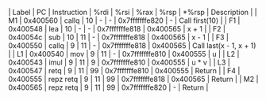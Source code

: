 | Label | PC | Instruction | %rdi | %rsi | %rax | %rsp | *%rsp | Description |
| M1 | 0x400560 | callq | 10 | - | - | 0x7fffffffe820 | - | Call first(10) |
| F1 | 0x400548 | lea | 10 | - | - | 0x7fffffffe818 | 0x400565 | x + 1 |
| F2 | 0x40054c | sub | 10 | 11 | - | 0x7fffffffe818 | 0x400565 | x - 1 |
| F3 | 0x400550 | callq | 9 | 11 | - | 0x7fffffffe818 | 0x400565 | Call last(x - 1, x + 1) |
| L1 | 0x400540 | mov | 9 | 11 | - | 0x7fffffffe810 | 0x400555 | u |
| L2 | 0x400543 | imul | 9 | 11 | 9 | 0x7fffffffe810 | 0x400555 | u * v |
| L3 | 0x400547 | retq | 9 | 11 | 99 | 0x7fffffffe810 | 0x400555 | Return |
| F4 | 0x400555 | repz retq | 9 | 11 | 99 | 0x7fffffffe818 | 0x400565 | Return |
| M2 | 0x400565 | repz retq | 9 | 11 | 99 | 0x7fffffffe820 | - | Return |
